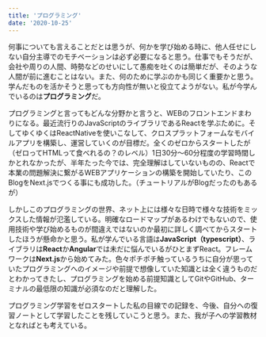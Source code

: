 ```yaml
---
title: 'プログラミング'
date: '2020-10-25'
---
```


何事についても言えることだとは思うが、何かを学び始める時に、他人任せにしない自分主導でのモチベーションは必ず必要になると思う。仕事でもそうだが、会社や周りの人間、時勢などのせいにして愚痴を吐くのは簡単だが、そのような人間が前に進むことはない。また、何のために学ぶのかも同じく重要かと思う。学んだものを活かそうと思っても方向性が無いと役立てようがない。私が今学んでいるのは**プログラミング**だ。

プログラミングと言ってもどんな分野かと言うと、WEBのフロントエンドまわりになる。最近流行りのJavaScriptのライブラリであるReactを学ぶために。そしてゆくゆくはReactNativeを使いこなして、クロスプラットフォームなモバイルアプリを構築し、運営していくのが目標だ。全くのゼロからスタートしたが（ゼロってHTMLって食べれるの？のレベル）1日30分〜60分程度の学習時間しかとれなかったが、半年たった今では、完全理解はしていないものの、Reactで本業の問題解決に繋がるWEBアプリケーションの構築を開始していたり、このBlogをNext.jsでつくる事にも成功した。（チュートリアルがBlogだったのもあるが）

しかしこのプログラミングの世界、ネット上には様々な日時で様々な技術をミックスした情報が氾濫している。明確なロードマップがあるわけでもないので、使用技術や学び始めるものが間違えではないのか最初に詳しく調べてからスタートしたほうが懸命かと思う。私が学んでいる言語は**JavaScript（typescript）**、ライブラリは**React**か**Angular**では未だに悩んでいるがひとまずReact。フレームワークは**Next.js**から始めてみた。色々ポチポチ触っているうちに自分が思っていたプログラミングへのイメージや前提で想像していた知識とは全く違うものだとわかってきたし、プログラミングを始める前提知識としてGitやGitHub、ターミナルの最低限の知識が必須なのだと理解した。

プログラミング学習をゼロスタートした私の目線での記録を、今後、自分への復習ノートとして学習したことを残していこうと思う。また、我が子への学習教材となればとも考えている。

